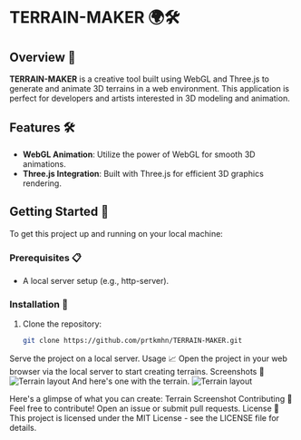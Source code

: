 
# TERRAIN-MAKER 🌍🛠️

## Overview 🌟
**TERRAIN-MAKER** is a creative tool built using WebGL and Three.js to generate and animate 3D terrains in a web environment. This application is perfect for developers and artists interested in 3D modeling and animation.

## Features 🛠️
- **WebGL Animation**: Utilize the power of WebGL for smooth 3D animations.
- **Three.js Integration**: Built with Three.js for efficient 3D graphics rendering.

## Getting Started 🚀
To get this project up and running on your local machine:

### Prerequisites 📋
- A local server setup (e.g., http-server).

### Installation 🔧
1. Clone the repository:
   ```bash
   git clone https://github.com/prtkmhn/TERRAIN-MAKER.git

Serve the project on a local server.
Usage 📈
Open the project in your web browser via the local server to start creating terrains.
Screenshots 📸
![Terrain layout](screenshot.jpeg?raw=true "LAYOUT BEFORE ANY MODIFICATION ")
And here's one with the terrain.
![Terrain layout](screenshot%20(1).jpeg?raw=true "LAYOUT AFTER MODIFICATION ")

Here's a glimpse of what you can create:
Terrain Screenshot
Contributing 🤝
Feel free to contribute! Open an issue or submit pull requests.
License 📄
This project is licensed under the MIT License - see the LICENSE file for details.

